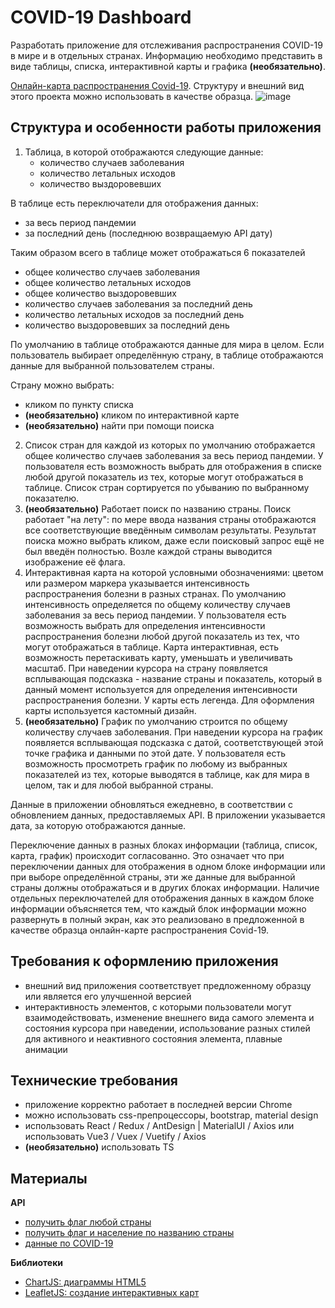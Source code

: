 # COVID-19 Dashboard

Разработать приложение для отслеживания распространения COVID-19 в мире и в отдельных странах.
Информацию необходимо представить в виде таблицы, списка, интерактивной карты и графика **(необязательно)**.

[Онлайн-карта распространения Covid-19](https://hardz-covid-19-dashboard.netlify.app). Структуру и внешний вид этого проекта можно использовать в качестве образца.
![image](https://user-images.githubusercontent.com/39412164/191242456-f3d901f6-f08e-4b5a-85db-4aba936cf3cb.png)

## Структура и особенности работы приложения
1. Таблица, в которой отображаются следующие данные:
    - количество случаев заболевания
    - количество летальных исходов
    - количество выздоровевших

В таблице есть переключатели для отображения данных:
- за весь период пандемии
- за последний день (последнюю возвращаемую API дату)

Таким образом всего в таблице может отображаться 6 показателей
- общее количество случаев заболевания
- общее количество летальных исходов
- общее количество выздоровевших
- количество случаев заболевания за последний день
- количество летальных исходов за последний день
- количество выздоровевших за последний день

По умолчанию в таблице отображаются данные для мира в целом. Если пользователь выбирает определённую страну, в таблице отображаются данные для выбранной пользователем страны.

Страну можно выбрать:
- кликом по пункту списка
- **(необязательно)** кликом по интерактивной карте
- **(необязательно)** найти при помощи поиска

2. Список стран для каждой из которых по умолчанию отображается общее количество случаев заболевания за весь период пандемии. У пользователя есть возможность выбрать для отображения в списке любой другой показатель из тех, которые могут отображаться в таблице. Список стран сортируется по убыванию по выбранному показателю.
3. **(необязательно)** Работает поиск по названию страны. Поиск работает "на лету": по мере ввода названия страны отображаются все соответствующие введённым символам результаты. Результат поиска можно выбрать кликом, даже если поисковый запрос ещё не был введён полностью. Возле каждой страны выводится изображение её флага.
4. Интерактивная карта на которой условными обозначениями: цветом или размером маркера указывается интенсивность распространения болезни в разных странах. По умолчанию интенсивность определяется по общему количеству случаев заболевания за весь период пандемии. У пользователя есть возможность выбрать для определения интенсивности распространения болезни любой другой показатель из тех, что могут отображаться в таблице.
Карта интерактивная, есть возможность перетаскивать карту, уменьшать и увеличивать масштаб. При наведении курсора на страну появляется всплывающая подсказка - название страны и показатель, который в данный момент используется для определения интенсивности распространения болезни. У карты есть легенда. Для оформления карты используется кастомный дизайн.
5. **(необязательно)** График по умолчанию строится по общему количеству случаев заболевания. При наведении курсора на график появляется всплывающая подсказка с датой, соответствующей этой точке графика и данными по этой дате. У пользователя есть возможность просмотреть график по любому из выбранных показателей из тех, которые выводятся в таблице, как для мира в целом, так и для любой выбранной страны.

Данные в приложении обновляться ежедневно, в соответствии с обновлением данных, предоставляемых API. В приложении указывается дата, за которую отображаются данные.

Переключение данных в разных блоках информации (таблица, список, карта, график) происходит согласованно. Это означает что при переключении данных для отображения в одном блоке информации или при выборе определённой страны, эти же данные для выбранной страны должны отображаться и в других блоках информации. Наличие отдельных переключателей для отображения данных в каждом блоке информации объясняется тем, что каждый блок информации можно развернуть в полный экран, как это реализовано в предложенной в качестве образца онлайн-карте распространения Covid-19.

## Требования к оформлению приложения

- внешний вид приложения соответствует предложенному образцу или является его улучшенной версией
- интерактивность элементов, с которыми пользователи могут взаимодействовать, изменение внешнего вида самого элемента и состояния курсора при наведении, использование разных стилей для активного и неактивного состояния элемента, плавные анимации

## Технические требования

- приложение корректно работает в последней версии Chrome
- можно использовать css-препроцессоры, bootstrap, material design
- использовать React / Redux / AntDesign | MaterialUI / Axios или использовать Vue3 / Vuex / Vuetify / Axios 
- **(необязательно)** использовать TS

## Материалы

**API**
- [получить флаг любой страны](https://www.countryflags.io/)
- [получить флаг и население по названию страны](https://restcountries.eu/rest/v2/all?fields=name;population;flag)
- [данные по COVID-19](https://disease.sh/v3/covid-19)

**Библиотеки**
- [ChartJS: диаграммы HTML5](https://www.chartjs.org/)
- [LeafletJS: создание интерактивных карт](https://leafletjs.com/)
